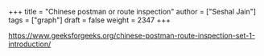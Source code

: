 +++
title = "Chinese postman or route inspection"
author = ["Seshal Jain"]
tags = ["graph"]
draft = false
weight = 2347
+++

<https://www.geeksforgeeks.org/chinese-postman-route-inspection-set-1-introduction/>
